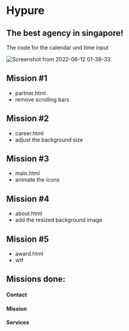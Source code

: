 # Hypure
## The best agency in singapore!

The code for the calendar und time input

![Screenshot from 2022-06-12 01-38-33](https://user-images.githubusercontent.com/25905135/173208329-7b4563b4-2ed6-4840-ab4e-12c6150df179.png)

## Mission #1
- partner.html
- remove scrolling bars

## Mission #2
- career.html
- adjust the background size

## Mission #3
- main.html
- animate the icons

## Mission #4
- about.html
- add the resized background image

## Mission #5
- award.html
- wtf



## Missions done:
#### Contact
#### Mission
#### Services